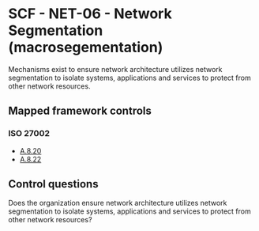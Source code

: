 # SCF - NET-06 - Network Segmentation (macrosegementation)
Mechanisms exist to ensure network architecture utilizes network segmentation to isolate systems, applications and services to protect from other network resources.
## Mapped framework controls
### ISO 27002
- [A.8.20](../iso27002/a-8.md#a820)
- [A.8.22](../iso27002/a-8.md#a822)
  
## Control questions
Does the organization ensure network architecture utilizes network segmentation to isolate systems, applications and services to protect from other network resources?
  